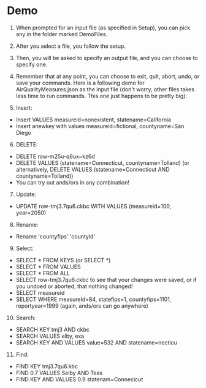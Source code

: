 # Demo
1. When prompted for an input file (as specified in Setup), you can pick any in the folder marked DemoFiles.
2. After you select a file, you follow the setup.
3. Then, you will be asked to specify an output file, and you can choose to specify one.
4. Remember that at any point, you can choose to exit, quit, abort, undo, or save your commands.
Here is a following demo for AirQualityMeasures.json as the input file (don't worry, other files takes less time to run commands. This one just happens to be pretty big):

5. Insert:
- Insert VALUES measureid=nonexistent, statename=California
- Insert anewkey with values measureid=fictional, countyname=San Diego

6. DELETE:
- DELETE row-m25u-q6ux~kz6d
- DELETE VALUES (statename=Connecticut, countyname=Tolland) (or alternatively, DELETE VALUES (statename=Connecticut AND countyname=Tolland))
- You can try out ands/ors in any combination!

7. Update:
- UPDATE row-tmj3.7qu6.ckbc WITH VALUES (measureid=100, year=2050)

8. Rename:
- Rename 'countyfips' 'countyid'

9. Select:
- SELECT * FROM KEYS (or SELECT \*)
- SELECT * FROM VALUES
- SELECT * FROM ALL
- SELECT row-tmj3.7qu6.ckbc to see that your changes were saved, or if you undoed or aborted, that nothing changed!
- SELECT measureid
- SELECT WHERE measureId=84, statefips=1, countyfips=1101, reportyear=1999
(again, ands/ors can go anywhere)

10. Search:
- SEARCH KEY tmj3 AND ckbc
- SEARCH VALUES elby, exa
- SEARCH KEY AND VALUES value=532 AND statename=necticu

11. Find:
- FIND KEY tmj3.7qu6.kbc
- FIND 0.7 VALUES Selby AND Teas
- FIND KEY AND VALUES 0.9 statenam=Connecicut